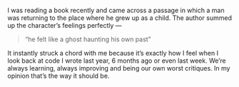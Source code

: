 

I was reading a book recently and came across a passage in which a man was returning to the place where he
grew up as a child. The author summed up the character’s feelings perfectly
—

> “he felt like a ghost haunting his own
> past”

It instantly struck a chord with me because it’s exactly how I feel when I look back at code I wrote
last year, 6 months ago or even last week. We’re always learning, always improving and being our own
worst critiques. In my opinion that’s the way it should be.